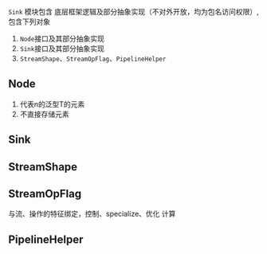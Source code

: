 ``Sink`` 模块包含 底层框架逻辑及部分抽象实现（不对外开放，均为包名访问权限）, 包含下列对象

1. ``Node``接口及其部分抽象实现
2. ``Sink``接口及其部分抽象实现
3. ``StreamShape``、``StreamOpFlag``、``PipelineHelper``

## Node
1. 代表n的泛型T的元素
2. 不直接存储元素

## Sink

## StreamShape

## StreamOpFlag
与流、操作的特征绑定，控制、specialize、优化 计算

## PipelineHelper